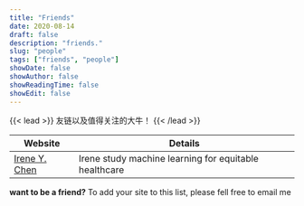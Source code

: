 ```yaml
---
title: "Friends"
date: 2020-08-14
draft: false
description: "friends."
slug: "people"
tags: ["friends", "people"]
showDate: false
showAuthor: false
showReadingTime: false
showEdit: false
---
```


{{< lead >}}
友链以及值得关注的大牛！
{{< /lead >}}

| Website                                                                | Details                       |
| ---------------------------------------------------------------------- | ----------------------------- |
| [Irene Y. Chen ](https://irenechen.net)                           | Irene study machine learning for equitable healthcare  |

**want to be a friend?** To add your site to this list, please fell free to email me
